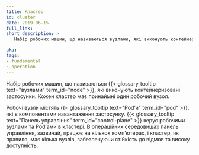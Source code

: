 ```yaml
---
title: Кластер
id: cluster
date: 2019-06-15
full_link: 
short_description: >
   Набір робочих машин, що називаються вузлами, які виконують контейнеризовані застосунки. Кожен кластер має принаймні один робочий вузол.

aka: 
tags:
- fundamental
- operation
---
```

Набір робочих машин, що називаються {{< glossary_tooltip text="вузлами" term_id="node" >}}, які виконують контейнеризовані застосунки. Кожен кластер має принаймні один робочий вузол.

<!--more-->

Робочі вузли містять {{< glossary_tooltip text="Podʼи" term_id="pod" >}}, які є компонентами навантаження застосунку. 
{{< glossary_tooltip text="Панель управління" term_id="control-plane" >}} керує робочими вузлами та Podʼами в кластері. В операційних середовищах панель управління, зазвичай,
працює на кількох компʼютерах, і кластер, як правило, має кілька вузлів, забезпечуючи стійкість до відмов та високу доступність.
